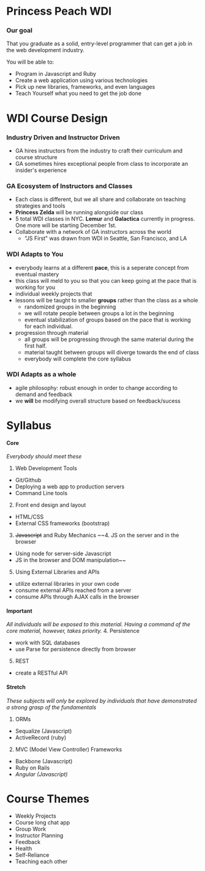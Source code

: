 # Princess Peach WDI

### Our goal
 That you graduate as a solid, entry-level programmer that can get a job in the web development industry.

You will be able to:
  - Program in Javascript and Ruby
  - Create a web application using various technologies
  - Pick up new libraries, frameworks, and even languages
  - Teach Yourself what you need to get the job done

# WDI Course Design

### Industry Driven and Instructor Driven

  - GA hires instructors from the industry to craft their curriculum and course structure
  - GA sometimes hires exceptional people from class to incorporate an insider's experience

### GA Ecosystem of Instructors and Classes

  - Each class is different, but we all share and collaborate on teaching strategies and tools
  - **Princess Zelda** will be running alongside our class
  - 5 total WDI classes in NYC. **Lemur** and **Galactica** currently in progress. One more will be starting December 1st.
  - Collaborate with a network of GA instructors across the world
    - "JS First" was drawn from WDI in Seattle, San Francisco, and LA

### WDI Adapts to You
- everybody learns at a different **pace**, this is a seperate concept from eventual mastery
- this class will meld to you so that you can keep going at the pace that is working for you
- individual weekly projects that
- lessons will be taught to smaller **groups** rather than the class as a whole
  - randomized groups in the beginning
  - we will rotate people between groups a lot in the beginning
  - eventual stabilization of groups based on the pace that is working for each individual.
- progression through material
  - all groups will be progressing through the same material during the first half.
  - material taught between groups will diverge towards the end of class
  - everybody will complete the core syllabus

### WDI Adapts as a whole

- agile philosophy: robust enough in order to change according to demand and feedback
- we **will** be modifying overall structure based on feedback/sucess

# Syllabus

#### Core
*Everybody should meet these*

1. Web Development Tools
  - Git/Github
  - Deploying a web app to production servers
  - Command Line tools
2. Front end design and layout
  - HTML/CSS
  - External CSS frameworks (bootstrap)
3. ~~Javascript~~ and Ruby Mechanics
~~4. JS on the server and in the browser
  - Using node for server-side Javascript
  - JS in the browser and DOM manipulation~~
5. Using External Libraries and APIs
  - utilize external libraries in your own code
  - consume external APIs reached from a server
  - consume APIs through AJAX calls in the browser

#### Important
*All individuals will be exposed to this material. Having a command of the core material, however, takes priority.*
4. Persistence
  - work with SQL databases
  - use Parse for persistence directly from browser
5. REST
  - create a RESTful API

#### Stretch
*These subjects will only be explored by individuals that have demonstrated a strong grasp of the fundamentals*

1. ORMs
  - Sequalize (Javascript)
  - ActiveRecord (ruby)
2. MVC (Model View Controller) Frameworks
  - Backbone (Javascript)
  - Ruby on Rails
  - *Angular (Javascript)*

# Course Themes

  - Weekly Projects
  - Course long chat app
  - Group Work
  - Instructor Planning
  - Feedback
  - Health
  - Self-Reliance
  - Teaching each other
